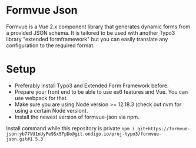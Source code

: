 # Formvue Json

Formvue is a Vue 2.x component library that generates dynamic forms from a provided JSON schema.
It is tailored to be used with another Typo3 library "extended formframework" but you can easily translate any configuration to the required format.

# Setup

- Preferably install Typo3 and Extended Form Framework before.
- Prepare your front end to be able to use es6 features and Vue. You can use webpack for that.
- Make sure you are using Node version >= 12.18.3 (check out nvm for using a certain Node version).
- Install the newest version of formvue-json via npm.

Install command while this repository is private
`npm i git+https://formvue-json:yb77VU1nUyPe9Sx5FpDo@git.ondigo.io/proj-typo3/formvue-json.git#1.5.3`

